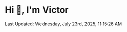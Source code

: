 <h1>Hi 👋, I'm Victor </h1>

<!--RECENT_ACTIVITY:start-->
<!--RECENT_ACTIVITY:end-->

<!--RECENT_ACTIVITY:last_update-->
Last Updated: Wednesday, July 23rd, 2025, 11:15:26 AM
<!--RECENT_ACTIVITY:last_update_end-->

